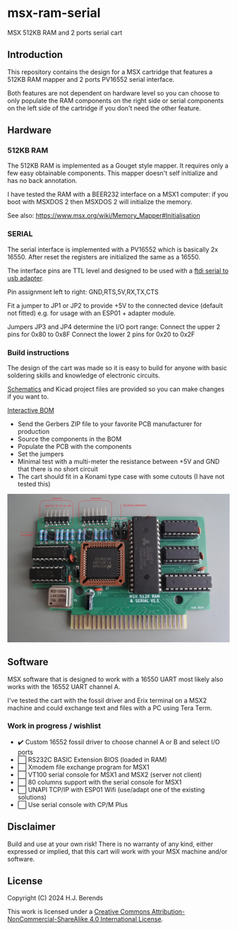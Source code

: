 ﻿# msx-ram-serial
 MSX 512KB RAM and 2 ports serial cart

## Introduction

This repository contains the design for a MSX cartridge that features a 512KB RAM mapper and 2 ports PV16552 serial interface.

Both features are not dependent on hardware level so you can choose to only populate the RAM components on the right side or serial components on the left side of the 
cartridge if you don't need the other feature.   

## Hardware

### 512KB RAM
The 512KB RAM is implemented as a Gouget style mapper. It requires only a few easy obtainable components. This mapper doesn't self initialize and has no back annotation.

I have tested the RAM with a BEER232 interface on a MSX1 computer: if you boot with MSXDOS 2 then MSXDOS 2 will initialize the memory. 

See also: https://www.msx.org/wiki/Memory_Mapper#Initialisation

### SERIAL

The serial interface is implemented with a PV16552 which is basically 2x 16550. After reset the registers are initialized the same as a 16550. 

The interface pins are TTL level and designed to be used with a [ftdi serial to usb adapter](hardware/images/ftdi.JPG).

Pin assignment left to right: GND,RTS,5V,RX,TX,CTS

Fit a jumper to JP1 or JP2 to provide +5V to the connected device (default not fitted) e.g. for usage with an ESP01 + adapter module.  

Jumpers JP3 and JP4 determine the I/O port range:
Connect the upper 2 pins for 0x80 to 0x8F
Connect the lower 2 pins for 0x20 to 0x2F

### Build instructions

The design of the cart was made so it is easy to build for anyone with basic soldering skills and knowledge of electronic circuits.

[Schematics](hardware/msx-ram-serial.pdf) and Kicad project files are provided so you can make changes if you want to. 

<a href="https://htmlpreview.github.io/?https://github.com/b3rendsh/msx-ram-serial/blob/main/hardware/bom/ibom.html">Interactive BOM</a>

 - Send the Gerbers ZIP file to your favorite PCB manufacturer for production
 - Source the components in the BOM
 - Populate the PCB with the components
 - Set the jumpers
 - Minimal test with a multi-meter the resistance between +5V and GND that there is no short circuit
 - The cart should fit in a Konami type case with some cutouts (I have not tested this)

![alt text](hardware/images/msx%20ram-serial%20connectors%20and%20jumpers.jpg?raw=true "Connectors and Jumpers")


## Software

MSX software that is designed to work with a 16550 UART most likely also works with the 16552 UART channel A. 

I've tested the cart with the fossil driver and Erix terminal on a MSX2 machine and could exchange text and files with a PC using Tera Term.

### Work in progress / wishlist

 - ✔️ Custom 16552 fossil driver to choose channel A or B and select I/O ports
 - ⬜ RS232C BASIC Extension BIOS (loaded in RAM)
 - ⬜ Xmodem file exchange program for MSX1
 - ⬜ VT100 serial console for MSX1 and MSX2 (server not client)
 - ⬜ 80 columns support with the serial console for MSX1
 - ⬜ UNAPI TCP/IP with ESP01 Wifi (use/adapt one of the existing solutions)
 - ⬜ Use serial console with CP/M Plus

## Disclaimer
Build and use at your own risk! There is no warranty of any kind, either expressed or implied, that this cart will work with your MSX machine and/or software. 

## License

Copyright (C) 2024 H.J. Berends

This work is licensed under a <a href="http://creativecommons.org/licenses/by-nc-sa/4.0/" rel="nofollow">Creative Commons Attribution-NonCommercial-ShareAlike 4.0 International License</a>.
